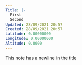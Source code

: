 ```yaml
---
Title: |-
  First
  Second
Updated: 28/09/2021 20:57
Created: 28/09/2021 20:57
Latitude: 0.00000000
Longitude: 0.00000000
Altitude: 0.0000
---
```


This note has a newline in the title

